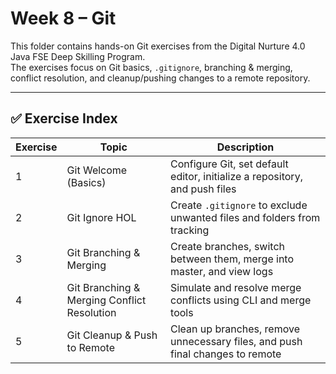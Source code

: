 # Week 8 – Git

This folder contains hands-on Git exercises from the Digital Nurture 4.0 Java FSE Deep Skilling Program.  
The exercises focus on Git basics, `.gitignore`, branching & merging, conflict resolution, and cleanup/pushing changes to a remote repository.

---

## ✅ Exercise Index

| Exercise | Topic                                      | Description                                                                 |
|----------|--------------------------------------------|-----------------------------------------------------------------------------|
| 1        | Git Welcome (Basics)                       | Configure Git, set default editor, initialize a repository, and push files |
| 2        | Git Ignore HOL                              | Create `.gitignore` to exclude unwanted files and folders from tracking     |
| 3        | Git Branching & Merging                     | Create branches, switch between them, merge into master, and view logs     |
| 4        | Git Branching & Merging Conflict Resolution | Simulate and resolve merge conflicts using CLI and merge tools              |
| 5        | Git Cleanup & Push to Remote                | Clean up branches, remove unnecessary files, and push final changes to remote|
